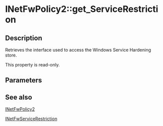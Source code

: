 # INetFwPolicy2::get_ServiceRestriction

## Description

Retrieves the interface used to access the Windows Service Hardening store.

This property is read-only.

## Parameters

## See also

[INetFwPolicy2](https://learn.microsoft.com/previous-versions/windows/desktop/api/netfw/nn-netfw-inetfwpolicy2)

[INetFwServiceRestriction](https://learn.microsoft.com/windows/desktop/api/netfw/nn-netfw-inetfwservicerestriction)